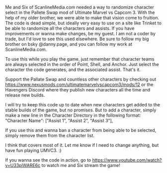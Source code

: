 Me and Six of ScanlineMedia.com needed a way to randomize character select in the Pallete Swap mod of Ultimate Marvel vs Capcom 3. With the help of my older brother, we were able to make that vision come to fruition. 
The code is dead simple, but ideally very easy to use on a site like Trinket to be able to randomize all the characters and assists. 
If you have improvements or wanna make changes, be my guest. I am not a coder by trade, but I'd love to see this used elsewhere. 
Be sure to follow my big brother on bsky @danny.page, and you can follow my work at ScanlineMedia.com. 

To use this while you play the game, just remember that character teams are always selected in the order of Point, Shell, and Anchor. Just select the character the code generates, and the associated assist. That's it. 

Support the Pallate Swap and countless other characters by checking out https://www.nexusmods.com/ultimatemarvelvscapcom3/mods/12 or the Havengers Discord where they publish new characters all the time and release new builds. 

I will try to keep this code up to date when new characters get added to the stable builds of the game, but no promises. But to add a character, simply make a new line in the Character Directory in the following format:
  "Character Name": ["Assist 1", "Assist 2", "Assist 3"],

If you use this and wanna ban a character from being able to be selected, simply remove them from the character list. 

I think that covers most of it. Let me know if I need to change anything, but have fun playing UMVC3. :)

If you wanna see the code in action, go to https://www.youtube.com/watch?v=U33plWARE6c to watch me and Six stream the game! 
